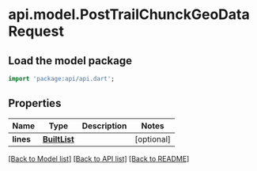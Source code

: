 # api.model.PostTrailChunckGeoDataRequest

## Load the model package
```dart
import 'package:api/api.dart';
```

## Properties
Name | Type | Description | Notes
------------ | ------------- | ------------- | -------------
**lines** | [**BuiltList<TrailGeoDataRequest>**](TrailGeoDataRequest.md) |  | [optional] 

[[Back to Model list]](../README.md#documentation-for-models) [[Back to API list]](../README.md#documentation-for-api-endpoints) [[Back to README]](../README.md)


